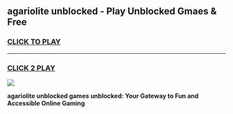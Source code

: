 
## agariolite unblocked - Play Unblocked Gmaes & Free
<h3>
<a href="https://news.freeplayer.one?title=agariolite_unblocked&ref=16F">CLICK TO PLAY</a></h3>
<hr>

<h3>
<a href="https://news.freeplayer.one?title=agariolite_unblocked&ref=16F">CLICK 2 PLAY</a>
  
</h3>

<a href="https://news.freeplayer.one?title=agariolite_unblocked&ref=16F/"><img src="https://clearcache.store/games.png"></a>


**agariolite unblocked games unblocked: Your Gateway to Fun and Accessible Online Gaming**
